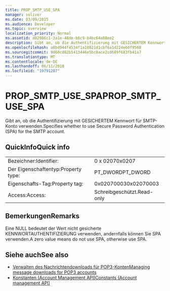 ```yaml
---
title: PROP_SMTP_USE_SPA
manager: soliver
ms.date: 03/09/2015
ms.audience: Developer
ms.topic: overview
localization_priority: Normal
ms.assetid: d82986c1-3a1e-48de-b6c9-b4bc64a88ee2
description: Gibt an, ob die Authentifizierung mit GESICHERTEM Kennwort für SMTP-Konto verwenden.
ms.openlocfilehash: a0bd944f4534f1a18021d1cbf6a1d224e60f9568
ms.sourcegitcommit: 9d60cd82b5413446e5bc8ace2cd689f683fb41a7
ms.translationtype: MT
ms.contentlocale: de-DE
ms.lasthandoff: 06/11/2018
ms.locfileid: "19791207"
---
```

# <a name="propsmtpusespa"></a><span data-ttu-id="835bf-103">PROP_SMTP_USE_SPA</span><span class="sxs-lookup"><span data-stu-id="835bf-103">PROP_SMTP_USE_SPA</span></span>

<span data-ttu-id="835bf-104">Gibt an, ob die Authentifizierung mit GESICHERTEM Kennwort für SMTP-Konto verwenden.</span><span class="sxs-lookup"><span data-stu-id="835bf-104">Specifies whether to use Secure Password Authentication (SPA) for the SMTP account.</span></span>
  
## <a name="quick-info"></a><span data-ttu-id="835bf-105">QuickInfo</span><span class="sxs-lookup"><span data-stu-id="835bf-105">Quick info</span></span>

|||
|:-----|:-----|
|<span data-ttu-id="835bf-106">Bezeichner:</span><span class="sxs-lookup"><span data-stu-id="835bf-106">Identifier:</span></span>  <br/> |<span data-ttu-id="835bf-107">0 x 0207</span><span class="sxs-lookup"><span data-stu-id="835bf-107">0x0207</span></span>  <br/> |
|<span data-ttu-id="835bf-108">Der Eigenschaftentyp:</span><span class="sxs-lookup"><span data-stu-id="835bf-108">Property type:</span></span>  <br/> |<span data-ttu-id="835bf-109">PT_DWORD</span><span class="sxs-lookup"><span data-stu-id="835bf-109">PT_DWORD</span></span>  <br/> |
|<span data-ttu-id="835bf-110">Eigenschafts-Tag:</span><span class="sxs-lookup"><span data-stu-id="835bf-110">Property tag:</span></span>  <br/> |<span data-ttu-id="835bf-111">0x02070003</span><span class="sxs-lookup"><span data-stu-id="835bf-111">0x02070003</span></span>  <br/> |
|<span data-ttu-id="835bf-112">Access:</span><span class="sxs-lookup"><span data-stu-id="835bf-112">Access:</span></span>  <br/> |<span data-ttu-id="835bf-113">Schreibgeschützt.</span><span class="sxs-lookup"><span data-stu-id="835bf-113">Read-only</span></span>  <br/> |
   
## <a name="remarks"></a><span data-ttu-id="835bf-114">Bemerkungen</span><span class="sxs-lookup"><span data-stu-id="835bf-114">Remarks</span></span>

<span data-ttu-id="835bf-115">Eine NULL bedeutet der Wert nicht gesicherte KENNWORTAUTHENTIFIZIERUNG verwenden, andernfalls können Sie SPA verwenden.</span><span class="sxs-lookup"><span data-stu-id="835bf-115">A zero value means do not use SPA, otherwise use SPA.</span></span>
  
## <a name="see-also"></a><span data-ttu-id="835bf-116">Siehe auch</span><span class="sxs-lookup"><span data-stu-id="835bf-116">See also</span></span>

- [<span data-ttu-id="835bf-117">Verwalten des Nachrichtendownloads für POP3-Konten</span><span class="sxs-lookup"><span data-stu-id="835bf-117">Managing message downloads for POP3 accounts</span></span>](managing-message-downloads-for-pop3-accounts.md)
- [<span data-ttu-id="835bf-118">Konstanten (Account Management API)</span><span class="sxs-lookup"><span data-stu-id="835bf-118">Constants (Account management API)</span></span>](constants-account-management-api.md)

